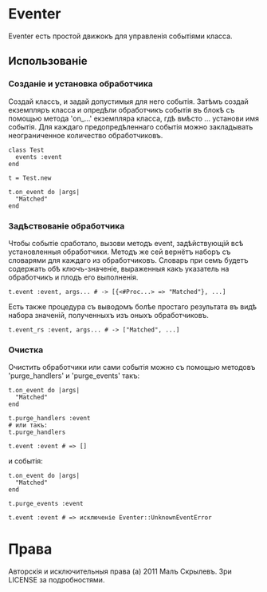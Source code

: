 # Eventer

Eventer есть простой движокъ для управленія событіями класса.

## Использованіе

### Созданіе и установка обработчика

Создай классъ, и задай допустимыя для него событія. Затѣмъ создай екземпляръ класса и опредѣли обработчикъ событія въ блокѣ съ помощью метода 'on_...' екземпляра класса, гдѣ вмѣсто ... установи имя событія. Для каждаго предопредѣленнаго событія можно закладывать неограниченное количество обработчиковъ.


    class Test
      events :event
    end

    t = Test.new

    t.on_event do |args|
      "Matched"
    end

### Задѣствованіе обработчика

Чтобы событіе сработало, вызови методъ event, задѣйствующій всѣ установленныя обработчики. Методъ же сей вернётъ наборъ съ словарями для каждаго из обработчиковъ. Словарь при семъ будетъ содержать обѣ ключъ-значеніе, выраженныя какъ указатель на обработчикъ и плодъ его выполненія.

    t.event :event, args... # -> [{<#Proc...> => "Matched"}, ...]

Есть также процедура съ выводомъ болѣе простаго результата въ видѣ набора значеній, полученныхъ изъ оныхъ обработчиковъ.

    t.event_rs :event, args... # -> ["Matched", ...]

### Очистка

Очистить обработчики или сами событія можно съ помощью методовъ 'purge_handlers' и 'purge_events' такъ:

    t.on_event do |args|
      "Matched"
    end

    t.purge_handlers :event
    # или такъ:
    t.purge_handlers

    t.event :event # => []

и событія:

    t.on_event do |args|
      "Matched"
    end

    t.purge_events :event

    t.event :event # => исключеніе Eventer::UnknownEventError 

# Права

Авторскія и исключительныя права (а) 2011 Малъ Скрылевъ.
Зри LICENSE за подробностями.
